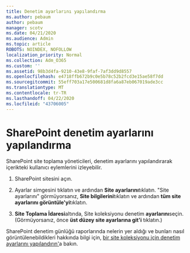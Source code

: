 ```yaml
---
title: Denetim ayarlarını yapılandırma
ms.author: pebaum
author: pebaum
manager: scotv
ms.date: 04/21/2020
ms.audience: Admin
ms.topic: article
ROBOTS: NOINDEX, NOFOLLOW
localization_priority: Normal
ms.collection: Adm_O365
ms.custom: ''
ms.assetid: 98b3d4fa-9210-43e8-9faf-7af3dd9d8557
ms.openlocfilehash: e4718ffb672b9c0e5b78c52b2fcd3e15ae58f7dd
ms.sourcegitcommit: 55eff703a17e500681d8fa6a87eb067019ade3cc
ms.translationtype: MT
ms.contentlocale: tr-TR
ms.lasthandoff: 04/22/2020
ms.locfileid: "43706005"
---
```

# <a name="configure-sharepoint-audit-settings"></a>SharePoint denetim ayarlarını yapılandırma

SharePoint site toplama yöneticileri, denetim ayarlarını yapılandırarak içerikteki kullanıcı eylemlerini izleyebilir.
  
1. SharePoint sitesini açın.
    
2. Ayarlar simgesini tıklatın ve ardından **Site ayarlarını**tıklatın. "Site ayarlarını" görmüyorsanız, **Site bilgilerini**tıklatın ve ardından **tüm site ayarlarını görüntüle'yi**tıklatın.
    
3. **Site Toplama İdaresi**altında, Site koleksiyonu denetim **ayarlarını**seçin. (Görmüyorsanız, önce **üst düzey site ayarlarına git'i** tıklatın.) 
    
SharePoint denetim günlüğü raporlarında nelerin yer aldığı ve bunları nasıl görüntülenebildikleri hakkında bilgi için, [bir site koleksiyonu için denetim ayarlarını yapılandırın'](https://go.microsoft.com/fwlink/?linkid=404050)a bakın.
  

